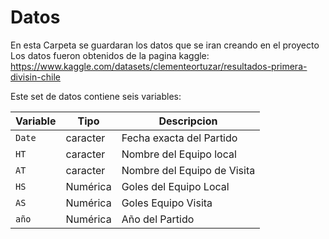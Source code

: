 # Datos

En esta Carpeta se guardaran los datos que se iran creando en el proyecto
Los datos fueron obtenidos de la pagina kaggle: https://www.kaggle.com/datasets/clementeortuzar/resultados-primera-divisin-chile

Este set de datos contiene seis variables:

| Variable | Tipo     | Descripcion                 |
|----------|----------|-----------------------------|
| `Date`   | caracter | Fecha exacta del Partido    |
| `HT`     | caracter | Nombre del Equipo local     |
| `AT`     | caracter | Nombre del Equipo de Visita |
| `HS`     | Numérica | Goles del Equipo Local      |
| `AS`     | Numérica | Goles Equipo Visita         |
| `año`    | Numérica | Año del Partido             |
